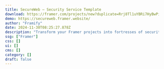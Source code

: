 ```yaml
---
title: SecureWeb — Security Service Template
download: https://framer.com/projects/new?duplicate=Rrj8Tl1uYBRi7HyBwPia&duplicateType=siteTemplate
demo: https://secureweb.framer.website/
author: "Framify"
date: 2024-11-30T08:25:27.878Z
description: "Transform your Framer projects into fortresses of security with the SecureWeb Framer template. Seamlessly integrate cutting-edge web security features into your designs, ensuring your users' safety and peace of mind."
ssg: ["Framer"]
css: []
ui: []
cms: []
category: []
draft: false
---
```

